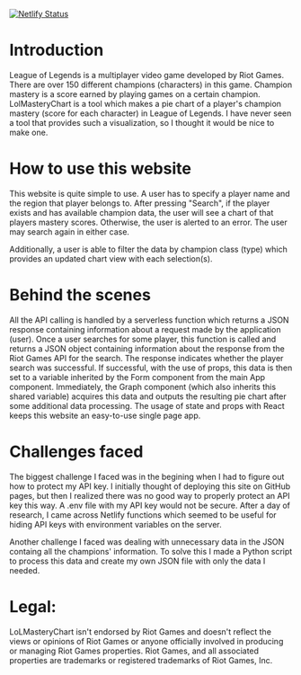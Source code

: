 [![Netlify Status](https://api.netlify.com/api/v1/badges/e455fb04-a4b8-4e51-8928-00ff53f4b51e/deploy-status)](https://app.netlify.com/sites/lolmasterychart/deploys)


# Introduction
League of Legends is a multiplayer video game developed by Riot Games. There are over 150 different champions (characters) in this game. Champion mastery is a score earned by playing games on a certain champion.
LolMasteryChart is a tool which makes a pie chart of a player's champion mastery (score for each character) in League of Legends. I have never seen a tool that provides such a visualization, so I thought it would be nice to make one.


# How to use this website

This website is quite simple to use. A user has to specify a player name and the region that player belongs to. After pressing "Search", if the player exists and has available champion data, the user will see a chart of that players mastery scores. Otherwise, the user is alerted to an error. The user may search again in either case.

Additionally, a user is able to filter the data by champion class (type) which provides an updated chart view with each selection(s).


# Behind the scenes

All the API calling is handled by a serverless function which returns a JSON response containing information about a request made by the application (user). Once a user searches for some player, this function is called and returns a JSON object containing information about the response from the Riot Games API for the search. The response indicates whether the player search was successful. If successful, with the use of props, this data is then set to a variable inherited by the Form component from the main App component. Immediately, the Graph component (which also inherits this shared variable) acquires this data and outputs the resulting pie chart after some additional data processing. The usage of state and props with React keeps this website an easy-to-use single page app.


# Challenges faced

The biggest challenge I faced was in the begining when I had to figure out how to protect my API key. I initially thought of deploying this site on GitHub pages, but then I realized there was no good way to properly protect an API key this way. A .env file with my API key would not be secure. After a day of research, I came across Netlify functions which seemed to be useful for hiding API keys with environment variables on the server. 

Another challenge I faced was dealing with unnecessary data in the JSON containg all the champions' information. To solve this I made a Python script to process this data and create my own JSON file with only the data I needed.


# Legal:

LoLMasteryChart isn't endorsed by Riot Games and doesn't reflect the views or opinions of Riot Games or anyone officially involved in producing or managing Riot Games properties. Riot Games, and all associated properties are trademarks or registered trademarks of Riot Games, Inc.
